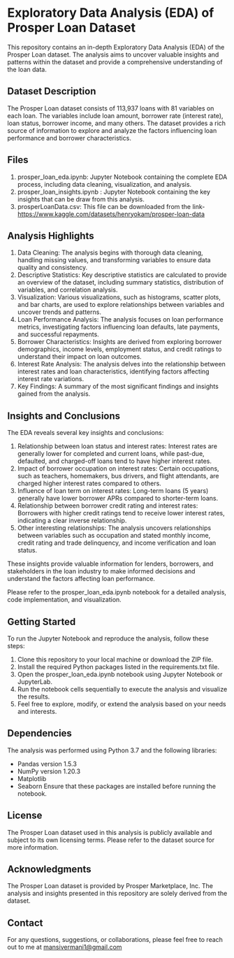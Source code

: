 # Exploratory Data Analysis (EDA) of Prosper Loan Dataset
This repository contains an in-depth Exploratory Data Analysis (EDA) of the Prosper Loan dataset. The analysis aims to uncover valuable insights and patterns within the dataset and provide a comprehensive understanding of the loan data.

## Dataset Description
The Prosper Loan dataset consists of 113,937 loans with 81 variables on each loan. The variables include loan amount, borrower rate (interest rate), loan status, borrower income, and many others. The dataset provides a rich source of information to explore and analyze the factors influencing loan performance and borrower characteristics.

## Files
1. prosper_loan_eda.ipynb: Jupyter Notebook containing the complete EDA process, including data cleaning, visualization, and analysis.
2. prosper_loan_insights.ipynb : Jupyter Notebook containing the key insights that can be draw from this analysis.
3. prosperLoanData.csv: This file can be downloaded from the link- https://www.kaggle.com/datasets/henryokam/prosper-loan-data

## Analysis Highlights
1. Data Cleaning: The analysis begins with thorough data cleaning, handling missing values, and transforming variables to ensure data quality and consistency.
2. Descriptive Statistics: Key descriptive statistics are calculated to provide an overview of the dataset, including summary statistics, distribution of variables, and correlation analysis.
3. Visualization: Various visualizations, such as histograms, scatter plots, and bar charts, are used to explore relationships between variables and uncover trends and patterns.
4. Loan Performance Analysis: The analysis focuses on loan performance metrics, investigating factors influencing loan defaults, late payments, and successful repayments.
5. Borrower Characteristics: Insights are derived from exploring borrower demographics, income levels, employment status, and credit ratings to understand their impact on loan outcomes.
6. Interest Rate Analysis: The analysis delves into the relationship between interest rates and loan characteristics, identifying factors affecting interest rate variations.
7. Key Findings: A summary of the most significant findings and insights gained from the analysis.

## Insights and Conclusions
The EDA reveals several key insights and conclusions:

1. Relationship between loan status and interest rates: Interest rates are generally lower for completed and current loans, while past-due, defaulted, and charged-off loans tend to have higher interest rates.
2. Impact of borrower occupation on interest rates: Certain occupations, such as teachers, homemakers, bus drivers, and flight attendants, are charged higher interest rates compared to others.
3. Influence of loan term on interest rates: Long-term loans (5 years) generally have lower borrower APRs compared to shorter-term loans.
4. Relationship between borrower credit rating and interest rates: Borrowers with higher credit ratings tend to receive lower interest rates, indicating a clear inverse relationship.
5. Other interesting relationships: The analysis uncovers relationships between variables such as occupation and stated monthly income, credit rating and trade delinquency, and income verification and loan status.

These insights provide valuable information for lenders, borrowers, and stakeholders in the loan industry to make informed decisions and understand the factors affecting loan performance.

Please refer to the prosper_loan_eda.ipynb notebook for a detailed analysis, code implementation, and visualization.

## Getting Started
To run the Jupyter Notebook and reproduce the analysis, follow these steps:

1. Clone this repository to your local machine or download the ZIP file.
2. Install the required Python packages listed in the requirements.txt file.
3. Open the prosper_loan_eda.ipynb notebook using Jupyter Notebook or JupyterLab.
4. Run the notebook cells sequentially to execute the analysis and visualize the results.
5. Feel free to explore, modify, or extend the analysis based on your needs and interests.

## Dependencies
The analysis was performed using Python 3.7 and the following libraries:

- Pandas version 1.5.3
- NumPy version 1.20.3
- Matplotlib 
- Seaborn
Ensure that these packages are installed before running the notebook.

## License
The Prosper Loan dataset used in this analysis is publicly available and subject to its own licensing terms. Please refer to the dataset source for more information.

## Acknowledgments
The Prosper Loan dataset is provided by Prosper Marketplace, Inc. The analysis and insights presented in this repository are solely derived from the dataset.

## Contact
For any questions, suggestions, or collaborations, please feel free to reach out to me at mansivermani1@gmail.com

